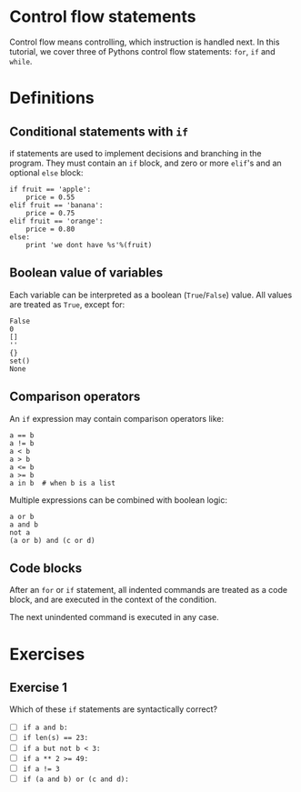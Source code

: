 
# Control flow statements

Control flow means controlling, which instruction is handled next. In this tutorial, we cover three of Pythons control flow statements: `for`, `if` and `while`.

# Definitions

## Conditional statements with `if`

if statements are used to implement decisions and branching in the program. They must contain an `if` block, and zero or more `elif`'s and an optional `else` block:

    if fruit == 'apple':
        price = 0.55
    elif fruit == 'banana':
        price = 0.75
    elif fruit == 'orange':	
        price = 0.80
    else:
        print 'we dont have %s'%(fruit)

## Boolean value of variables

Each variable can be interpreted as a boolean (`True`/`False`) value. All values are treated as `True`, except for:

    False
    0
    []
    ''
    {}
    set()
    None

## Comparison operators
An `if` expression may contain comparison operators like:

    a == b
    a != b
    a < b
    a > b
    a <= b
    a >= b
    a in b  # when b is a list

Multiple expressions can be combined with boolean logic:

    a or b
    a and b
    not a
    (a or b) and (c or d)

## Code blocks

After an `for` or `if` statement, all indented commands are treated as a code block, and are executed in the context of the condition.

The next unindented command is executed in any case.

# Exercises

## Exercise 1

Which of these `if` statements are syntactically correct?

- [ ] `if a and b:`
- [ ] `if len(s) == 23:`
- [ ] `if a but not b < 3:`
- [ ] `if a ** 2 >= 49:`
- [ ] `if a != 3`
- [ ] `if (a and b) or (c and d):`
